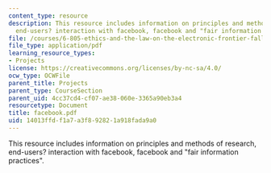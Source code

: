 ```yaml
---
content_type: resource
description: This resource includes information on principles and methods of research,
  end-users? interaction with facebook, facebook and "fair information practices".
file: /courses/6-805-ethics-and-the-law-on-the-electronic-frontier-fall-2005/14013ffdf1a7a3f892821a918fada9a0_facebook.pdf
file_type: application/pdf
learning_resource_types:
- Projects
license: https://creativecommons.org/licenses/by-nc-sa/4.0/
ocw_type: OCWFile
parent_title: Projects
parent_type: CourseSection
parent_uid: 4cc37cd4-cf07-ae38-060e-3365a90eb3a4
resourcetype: Document
title: facebook.pdf
uid: 14013ffd-f1a7-a3f8-9282-1a918fada9a0
---
```

This resource includes information on principles and methods of research, end-users? interaction with facebook, facebook and "fair information practices".